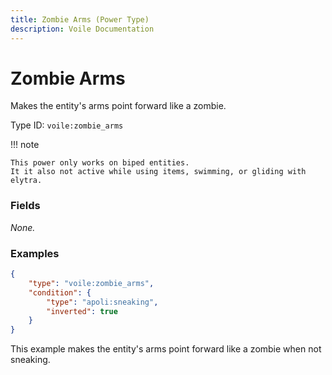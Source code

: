 ```yaml
---
title: Zombie Arms (Power Type)
description: Voile Documentation
---
```


# Zombie Arms

Makes the entity's arms point forward like a zombie.

Type ID: `voile:zombie_arms`

!!! note
    
    This power only works on biped entities.  
    It it also not active while using items, swimming, or gliding with elytra.

### Fields

*None.*

### Examples

```json
{
    "type": "voile:zombie_arms",
    "condition": {
        "type": "apoli:sneaking",
        "inverted": true
    }
}
```

This example makes the entity's arms point forward like a zombie when not sneaking.